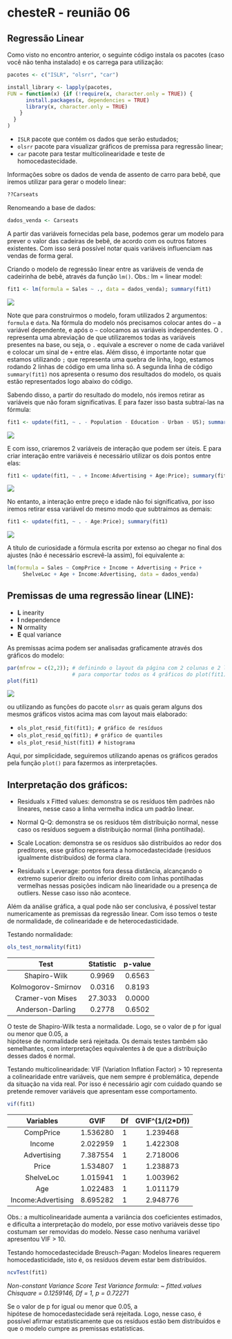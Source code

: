 # chesteR - reunião 06

## Regressão Linear

Como visto no encontro anterior, o seguinte código instala os pacotes (caso você não tenha instalado) e os carrega para utilização:
```R
pacotes <- c("ISLR", "olsrr", "car")

install_library <- lapply(pacotes,
FUN = function(x) {if (!require(x, character.only = TRUE)) {
      install.packages(x, dependencies = TRUE)
      library(x, character.only = TRUE)
    }
  }
)
```
- `ISLR` pacote que contém os dados que serão estudados;
- `olsrr` pacote para visualizar gráficos de premissa para regressão linear;
- `car` pacote para testar multicolinearidade e teste de homocedastecidade.

Informações sobre os dados de venda de assento de carro para bebê, que iremos
utilizar para gerar o modelo linear: 
```R
??Carseats
```
Renomeando a base de dados:
```R
dados_venda <- Carseats
```
A partir das variáveis fornecidas pela base, podemos gerar um modelo para
prever o valor das cadeiras de bebê, de acordo com os outros fatores existentes.
Com isso será possível notar quais variáveis influenciam nas vendas de forma geral.

Criando o modelo de regressão linear entre as variáveis de venda de 
cadeirinha de bebê, através da função `lm()`. Obs.: lm = linear model:

```R
fit1 <- lm(formula = Sales ~ ., data = dados_venda); summary(fit1)
```
![](/assets/fit1_stats_1.PNG)

Note que para construirmos o modelo, foram utilizados 2 argumentos: `formula` e
`data`. Na fórmula do modelo nós precisamos colocar antes do `~` a variável dependente,
e após o `~` colocamos as variáveis independentes. O `.` representa uma abreviação
de que utilizaremos todas as variáveis presentes na base, ou seja, o `.` equivale 
a escrever o nome de cada variável e colocar um sinal de `+` entre elas. Além disso,
é importante notar que estamos utilizando `;` que representa uma quebra de linha, logo,
estamos rodando 2 linhas de código em uma linha só. A segunda linha de código `summary(fit1)`
nos apresenta o resumo dos resultados do modelo, os quais estão representados logo abaixo do 
código.

Sabendo disso, a partir do resultado do modelo, nós iremos retirar as variáveis que não foram
significativas. E para fazer isso basta subtraí-las na fórmula:

```R
fit1 <- update(fit1, ~ . - Population - Education - Urban - US); summary(fit1)
```
![](/assets/fit1_stats_2.PNG)

E com isso, criaremos 2 variáveis de interação que podem ser úteis. E para criar
interação entre variáveis é necessário utilizar os dois pontos entre elas:
```R
fit1 <- update(fit1, ~ . + Income:Advertising + Age:Price); summary(fit1)
```
![](/assets/fit1_stats_3.PNG)

No entanto, a interação entre preço e idade não foi significativa, por isso iremos
retirar essa variável do mesmo modo que subtraímos as demais:
```R
fit1 <- update(fit1, ~ . - Age:Price); summary(fit1)
```
![](/assets/fit1_stats_4.PNG)

A título de curiosidade a fórmula escrita 
por extenso ao chegar no final dos ajustes 
(não é necessário escrevê-la assim), foi equivalente a:
```R
lm(formula = Sales ~ CompPrice + Income + Advertising + Price + 
     ShelveLoc + Age + Income:Advertising, data = dados_venda)
```

## Premissas de uma regressão linear (LINE):
- **L** inearity 
- **I** ndependence
- **N** ormality
- **E** qual variance

As premissas acima podem ser analisadas graficamente através dos gráficos do modelo:
```R
par(mfrow = c(2,2)); # definindo o layout da página com 2 colunas e 2 linhas 
                     # para comportar todos os 4 gráficos do plot(fit1)
plot(fit1)
```
![](/assets/plot_fit1.png)

ou utilizando as funções do pacote `olsrr` as quais geram alguns dos mesmos gráficos 
vistos acima mas com layout mais elaborado:
- `ols_plot_resid_fit(fit1); # gráfico de resíduos`
- `ols_plot_resid_qq(fit1); # gráfico de quantiles`
- `ols_plot_resid_hist(fit1) # histograma`

Aqui, por simplicidade, seguiremos utilizando apenas os gráficos
gerados pela função `plot()` para fazermos as interpretações.


## Interpretação dos gráficos:

- Residuals x Fitted values: demonstra se os resíduos têm padrões não lineares, nesse caso a linha vermelha indica um padrão linear.

- Normal Q-Q: demonstra se os resíduos têm distribuição normal, nesse caso os resíduos seguem a distribuição normal (linha pontilhada).  

- Scale Location: demonstra se os resíduos são distribuídos ao redor dos preditores, esse gráfico representa a homocedastecidade (resíduos igualmente distribuídos) de forma clara.

- Residuals x Leverage: pontos fora dessa distância, alcançando o extremo superior direito ou inferior direito com linhas pontilhadas vermelhas nessas posições indicam não linearidade ou a presença de outliers. Nesse caso isso não acontece.

Além da análise gráfica, a qual pode não ser conclusiva, é possível testar numericamente
as premissas da regressão linear. Com isso temos o teste de normalidade, de colinearidade
e de heterocedasticidade.

Testando normalidade:
```R
ols_test_normality(fit1)
```

|       Test       |     Statistic    |      p-value    |
|:----------------:|:----------------:|:---------------:|
|Shapiro-Wilk      |      0.9969      |      0.6563     |
|Kolmogorov-Smirnov|      0.0316      |      0.8193     |
|Cramer-von Mises  |     27.3033      |      0.0000     |
|Anderson-Darling  |      0.2778      |      0.6502     |


O teste de Shapiro-Wilk testa a normalidade.
Logo, se o valor de p for igual ou menor que 0.05, a   
hipótese de normalidade será rejeitada. Os demais testes também
são semelhantes, com interpretações equivalentes à de que a distribuição 
desses dados é normal.

Testando multicolinearidade: 
VIF (Variation Inflation Factor) > 10 representa a colinearidade entre variáveis,
que nem sempre é problemática, depende da situação na vida real. 
Por isso é necessário agir com cuidado quando se pretende remover variáveis que apresentam
esse comportamento.
```R
vif(fit1)
```
|    Variables     |       GVIF       |       Df        |   GVIF^(1/(2*Df))    |
|:----------------:|:----------------:|:---------------:|:--------------------:|
|CompPrice         |     1.536280     |        1        |      1.239468        |
|Income            |     2.022959     |        1        |      1.422308        |
|Advertising       |     7.387554     |        1        |      2.718006        |
|Price             |     1.534807     |        1        |      1.238873        |
|ShelveLoc         |     1.015941     |        1        |      1.003962        |
|Age               |     1.022483     |        1        |      1.011179        |
|Income:Advertising|     8.695282     |        1        |      2.948776        |

Obs.: a multicolinearidade aumenta a variância dos coeficientes estimados, e dificulta a 
interpretação do modelo, por esse motivo variáveis desse tipo costumam ser removidas do modelo. Nesse caso nenhuma variável apresentou VIF > 10.

Testando homocedastecidade Breusch-Pagan:
Modelos lineares requerem homocedasticidade, isto é, os resíduos devem estar bem distribuídos.
```R
ncvTest(fit1)  
```
*Non-constant Variance Score Test Variance formula: ~ fitted.values Chisquare = 0.1259146, Df = 1, p = 0.72271*

Se o valor de p for igual ou menor que 0.05, a   
hipótese de homocedastecidade será rejeitada. 
Logo, nesse caso, é possível afirmar
estatisticamente que os resíduos estão bem distribuídos e que o modelo
cumpre as premissas estatísticas. 